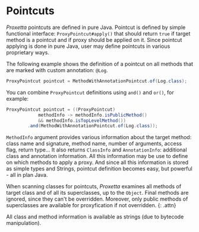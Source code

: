 # Pointcuts

_Proxetta_ pointcuts are defined in pure Java. Pointcut is defined by simple functional interface: `ProxyPointcut#apply()` that should return `true` if target method is a pointcut and if proxy should be applied on it. Since pointcut applying is done in pure Java, user may define pointcuts in various proprietary ways.

The following example shows the definition of a pointcut on all methods that are marked with custom annotation: `@Log`.

```java
ProxyPointcut pointcut = MethodWithAnnotationPointcut.of(Log.class);
```

You can combine `ProxyPointcut` definitions using `and()` and `or()`, for example:

```java
ProxyPointcut pointcut = ((ProxyPointcut)
            methodInfo -> methodInfo.isPublicMethod()
            && methodInfo.isTopLevelMethod())
        .and(MethodWithAnnotationPointcut.of(Log.class));
```

`MethodInfo` argument provides various information about the target method: class name and signature, method name, number of arguments, access flag, return type... It also returns `ClassInfo` and `AnnotationInfo`: additional class and annotation information. All this information may be use to define on which methods to apply a proxy. And since all this information is stored as simple types and Strings, pointcut definition becomes easy, but powerful - all in plan Java.

When scanning classes for pointcuts, _Proxetta_ examines all methods of target class and of all its superclasses, up to the `Object`. Final methods are ignored, since they can't be overridden. Moreover, only public methods of superclasses are available for proxyfication if not overridden. {: .attn}

All class and method information is available as strings \(due to bytecode manipulation\).


